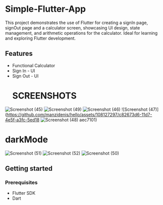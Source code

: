 # Simple-Flutter-App
This project demonstrates the use of Flutter for creating a signIn page, signOut page and a calculator screen, showcasing UI design, state management, and arithmetic operations for the calculator. Ideal for learning and exploring Flutter development.

## Features
* Functional Calculator
* Sign In - UI
* Sign Out - UI
  # SCREENSHOTS
![Screenshot (45)](https://github.com/manzidenis/hello/assets/108127297/e287e946-4591-44bb-b4e6-772bcc4587b3)
![Screenshot (49)](https://github.com/manzidenis/hello/assets/108127297/9eec08bd-c5b7-46e2-a767-35b7ab442d45)
![Screenshot (46)](https://github.com/manzidenis/hello/assets/108127297/44dc1b2a-5aa9-4db8-bc61-ed2cb5553dfb)
![Screenshot (47)](https://github.com/manzidenis/hello/assets/108127297/c82673d6-11d7-4e5f-a3fc-5ed18
![Screenshot (48)](https://github.com/manzidenis/hello/assets/108127297/2b79cb18-89f9-41ee-a464-a7cdb1c355b5)
aec7101)
  # darkMode
![Screenshot (51)](https://github.com/manzidenis/hello/assets/108127297/af3359ca-2c7e-489e-9f86-78991fd06030)
![Screenshot (52)](https://github.com/manzidenis/hello/assets/108127297/560a0506-498a-4223-9d88-e484b8903b9e)
![Screenshot (50)](https://github.com/manzidenis/hello/assets/108127297/add34c54-9f0b-47e5-92bd-81474e95e63c)



## Getting started
### Prerequisites
* Flutter SDK
* Dart
